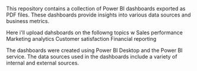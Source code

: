 This repository contains a collection of Power BI dashboards exported as PDF files. These dashboards provide insights into various data sources and business metrics.

Here i'll upload dahsboards on the followng topics w
Sales performance
Marketing analytics
Customer satisfaction
Financial reporting

The dashboards were created using Power BI Desktop and the Power BI service.
The data sources used in the dashboards include a variety of internal and external sources.
